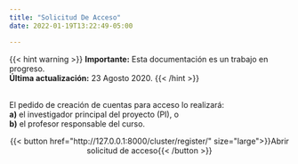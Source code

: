 ```yaml
---
title: "Solicitud De Acceso"
date: 2022-01-19T13:22:49-05:00

---
```


{{< hint warning >}}
**Importante:** Esta documentación es un trabajo en progreso.\
**Última actualización:** 23 Agosto 2020.
{{< /hint >}}

\
El pedido de creación de cuentas para acceso lo realizará: \
**a)** el investigador principal del proyecto (PI), o \
**b)** el profesor responsable del curso.

<div style="text-align: center;">
{{< button href="http://127.0.0.1:8000/cluster/register/" size="large">}}Abrir solicitud de acceso{{< /button >}}
</div>



